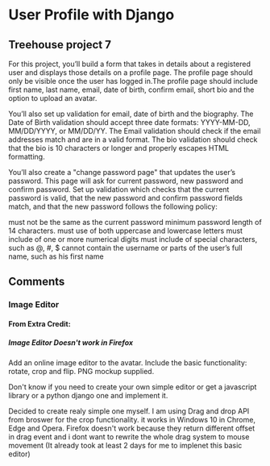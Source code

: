 # User Profile with Django

## Treehouse project 7

For this project, you’ll build a form that takes in details about a registered user and displays those details on a profile page. The profile page should only be visible once the user has logged in.The profile page should include first name, last name, email, date of birth, confirm email, short bio and the option to upload an avatar.

You’ll also set up validation for email, date of birth and the biography. The Date of Birth validation should accept three date formats: YYYY-MM-DD, MM/DD/YYYY, or MM/DD/YY. The Email validation should check if the email addresses match and are in a valid format. The bio validation should check that the bio is 10 characters or longer and properly escapes HTML formatting.

You’ll also create a "change password page" that updates the user’s password. This page will ask for current password, new password and confirm password. Set up validation which checks that the current password is valid, that the new password and confirm password fields match, and that the new password follows the following policy:

must not be the same as the current password
minimum password length of 14 characters.
must use of both uppercase and lowercase letters
must include of one or more numerical digits
must include of special characters, such as @, #, \$
cannot contain the username or parts of the user’s full name, such as his first name

## Comments

### Image Editor

#### From Extra Credit:

##### Image Editor Doesn't work in Firefox

Add an online image editor to the avatar. Include the basic functionality: rotate, crop and flip. PNG mockup supplied.

Don't know if you need to create your own simple editor or get a javascript library or a python django one and implement it.

Decided to create realy simple one myself. I am using Drag and drop API from broswer for the crop functionality. it works in Windows 10 in Chrome, Edge and Opera. Firefox doesn't work because they return different offset in drag event and i dont want to rewrite the whole drag system to mouse movement (It already took at least 2 days for me to implenet this basic editor)
